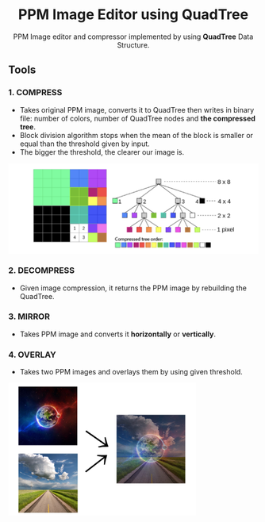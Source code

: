 <h1 align = "center"> PPM Image Editor using QuadTree </h1>
<p align = "center"> PPM Image editor and compressor implemented by using <b>QuadTree</b> Data Structure. </p>

## Tools
 ### 1. COMPRESS
   - Takes original PPM image, converts it to QuadTree then writes in binary file: number of colors, number of QuadTree nodes and **the compressed tree**.
   - Block division algorithm stops when the mean of the block is smaller or equal than the threshold given by input.
   - The bigger the threshold, the clearer our image is.
   
   <img src = "quadtree_example.jpg" align="center" />

 ### 2. DECOMPRESS
   - Given image compression, it returns the PPM image by rebuilding the QuadTree.
   
 ### 3. MIRROR
   - Takes PPM image and converts it **horizontally** or **vertically**.
   
 ### 4. OVERLAY
   - Takes two PPM images and overlays them by using given threshold.
   
   <img src = "overlay_example.JPEG" align="center" width="75%" height="75%" />
